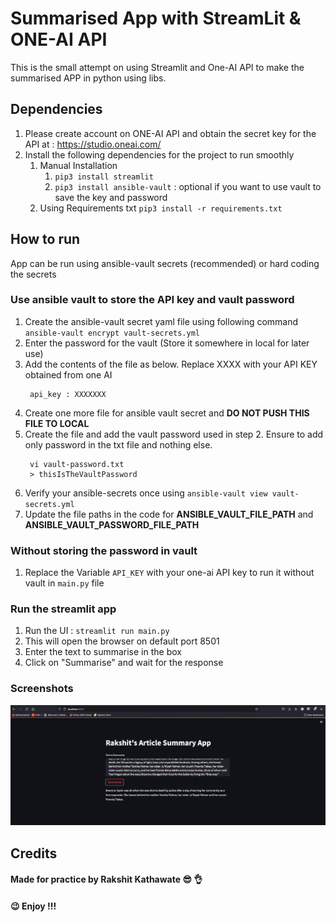 # Summarised App with StreamLit & ONE-AI  API 

This is the small attempt on using Streamlit and One-AI API to make the summarised APP in python using libs.


## Dependencies 

1. Please create account on ONE-AI API and obtain the secret key for the API at :  https://studio.oneai.com/ 
2. Install the following dependencies for the project to run smoothly 
   1. Manual Installation
        1.  `pip3 install streamlit`
        2.   `pip3 install ansible-vault` : optional if you want to use vault to save the key and password
   2. Using Requirements txt 
      `pip3 install -r requirements.txt`
    


## How to run 
App can be run using ansible-vault secrets (recommended) or hard coding the secrets 
### Use ansible vault to store the API key and vault password 
1. Create the ansible-vault secret yaml file using following command `ansible-vault encrypt vault-secrets.yml`
2. Enter the password for the vault (Store it somewhere in local for later use)
3. Add the contents of the file as below. Replace XXXX with your API KEY obtained from one AI
   ```
    api_key : XXXXXXX
   ```
4. Create one more file for ansible vault secret and **DO NOT PUSH THIS FILE TO LOCAL** 
5. Create the file and add the vault password used in step 2. Ensure to add only password in the txt file and nothing else. 
   ```
    vi vault-password.txt 
    > thisIsTheVaultPassword
   ```
6. Verify your ansible-secrets once using `ansible-vault view vault-secrets.yml` 
7. Update the file paths in the code for **ANSIBLE_VAULT_FILE_PATH** and **ANSIBLE_VAULT_PASSWORD_FILE_PATH**


### Without storing the password in vault 
1. Replace the Variable `API_KEY` with your one-ai API key to run it without vault in `main.py` file


### Run the streamlit app 
1. Run the UI : `streamlit run main.py` 
2. This will open the browser on default port 8501
3. Enter the text to summarise in the box 
4. Click on "Summarise" and wait for the response 


### Screenshots 

![alt text](https://github.com/ChampionTej05/Summarised_App/blob/main/Summarised_app/App_Screenshot.png?raw=true)


## Credits

#### Made for practice by Rakshit Kathawate  :sunglasses: :ok_hand:

#### :wink: Enjoy !!! 
